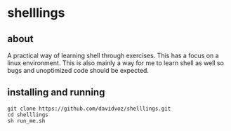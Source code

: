 # shelllings

## about
A practical way of learning shell through exercises.
This has a focus on a linux environment.
This is also mainly a way for me to learn shell as well so bugs and unoptimized code should be expected.

## installing and running

```
git clone https://github.com/davidvoz/shelllings.git
cd shelllings
sh run_me.sh
```
